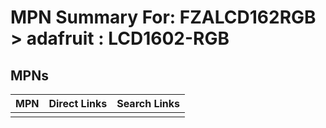 



# MPN Summary For: FZALCD162RGB > adafruit : LCD1602-RGB

## MPNs
  

|MPN|Direct Links|Search Links|
| :--- | :--- | :--- |
||||
